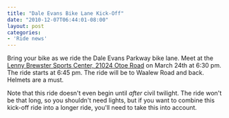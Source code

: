 ```yaml
---
title: "Dale Evans Bike Lane Kick-Off"
date: "2010-12-07T06:44:01-08:00"
layout: post
categories:
- 'Ride news'
---
```


Bring your bike as we ride the Dale Evans Parkway bike lane. Meet at the [Lenny Brewster Sports Center, 21024 Otoe Road](https://goo.gl/BB4yg) on March 24th at 6:30 pm. The ride starts at 6:45 pm. The ride will be to Waalew Road and back. Helmets are a must.

Note that this ride doesn't even begin until *after* civil twilight. The ride won't be that long, so you shouldn't need lights, but if you want to combine this kick-off ride into a longer ride, you'll need to take this into account.
